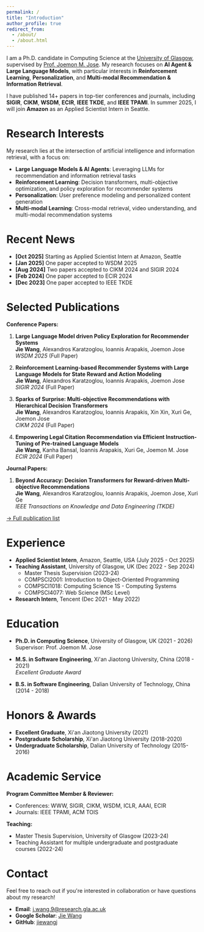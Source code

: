 ```yaml
---
permalink: /
title: "Introduction"
author_profile: true
redirect_from: 
  - /about/
  - /about.html
---
```


I am a Ph.D. candidate in Computing Science at the [University of Glasgow](https://www.gla.ac.uk/), supervised by [Prof. Joemon M. Jose](https://www.dcs.gla.ac.uk/~joemon/). My research focuses on **AI Agent & Large Language Models**, with particular interests in **Reinforcement Learning**, **Personalization**, and **Multi-modal Recommendation & Information Retrieval**.

I have published 14+ papers in top-tier conferences and journals, including **SIGIR**, **CIKM**, **WSDM**, **ECIR**, **IEEE TKDE**, and **IEEE TPAMI**. In summer 2025, I will join **Amazon** as an Applied Scientist Intern in Seattle.

Research Interests
======
My research lies at the intersection of artificial intelligence and information retrieval, with a focus on:

- **Large Language Models & AI Agents**: Leveraging LLMs for recommendation and information retrieval tasks
- **Reinforcement Learning**: Decision transformers, multi-objective optimization, and policy exploration for recommender systems
- **Personalization**: User preference modeling and personalized content generation
- **Multi-modal Learning**: Cross-modal retrieval, video understanding, and multi-modal recommendation systems

Recent News
======
- **[Oct 2025]** Starting as Applied Scientist Intern at Amazon, Seattle
- **[Jan 2025]** One paper accepted to WSDM 2025
- **[Aug 2024]** Two papers accepted to CIKM 2024 and SIGIR 2024
- **[Feb 2024]** One paper accepted to ECIR 2024
- **[Dec 2023]** One paper accepted to IEEE TKDE

Selected Publications
======
**Conference Papers:**
1. **Large Language Model driven Policy Exploration for Recommender Systems**  
   **Jie Wang**, Alexandros Karatzoglou, Ioannis Arapakis, Joemon Jose  
   *WSDM 2025* (Full Paper)

2. **Reinforcement Learning-based Recommender Systems with Large Language Models for State Reward and Action Modeling**  
   **Jie Wang**, Alexandros Karatzoglou, Ioannis Arapakis, Joemon Jose  
   *SIGIR 2024* (Full Paper)

3. **Sparks of Surprise: Multi-objective Recommendations with Hierarchical Decision Transformers**  
   **Jie Wang**, Alexandros Karatzoglou, Ioannis Arapakis, Xin Xin, Xuri Ge, Joemon Jose  
   *CIKM 2024* (Full Paper)

4. **Empowering Legal Citation Recommendation via Efficient Instruction-Tuning of Pre-trained Language Models**  
   **Jie Wang**, Kanha Bansal, Ioannis Arapakis, Xuri Ge, Joemon M. Jose  
   *ECIR 2024* (Full Paper)

**Journal Papers:**
1. **Beyond Accuracy: Decision Transformers for Reward-driven Multi-objective Recommendations**  
   **Jie Wang**, Alexandros Karatzoglou, Ioannis Arapakis, Joemon Jose, Xuri Ge  
   *IEEE Transactions on Knowledge and Data Engineering (TKDE)*

[→ Full publication list](/publications/)

Experience
======
- **Applied Scientist Intern**, Amazon, Seattle, USA (July 2025 - Oct 2025)
- **Teaching Assistant**, University of Glasgow, UK (Dec 2022 - Sep 2024)
  - Master Thesis Supervision (2023-24)
  - COMPSCI2001: Introduction to Object-Oriented Programming
  - COMPSCI1018: Computing Science 1S - Computing Systems
  - COMPSCI4077: Web Science (MSc Level)
- **Research Intern**, Tencent (Dec 2021 - May 2022)

Education
======
- **Ph.D. in Computing Science**, University of Glasgow, UK (2021 - 2026)  
  Supervisor: Prof. Joemon M. Jose
  
- **M.S. in Software Engineering**, Xi'an Jiaotong University, China (2018 - 2021)  
  *Excellent Graduate Award*
  
- **B.S. in Software Engineering**, Dalian University of Technology, China (2014 - 2018)

Honors & Awards
======
- **Excellent Graduate**, Xi'an Jiaotong University (2021)
- **Postgraduate Scholarship**, Xi'an Jiaotong University (2018-2020)
- **Undergraduate Scholarship**, Dalian University of Technology (2015-2016)

Academic Service
======
**Program Committee Member & Reviewer:**
- Conferences: WWW, SIGIR, CIKM, WSDM, ICLR, AAAI, ECIR
- Journals: IEEE TPAMI, ACM TOIS

**Teaching:**
- Master Thesis Supervision, University of Glasgow (2023-24)
- Teaching Assistant for multiple undergraduate and postgraduate courses (2022-24)

Contact
======
Feel free to reach out if you're interested in collaboration or have questions about my research!

- **Email**: j.wang.9@research.gla.ac.uk
- **Google Scholar**: [Jie Wang](https://scholar.google.com/citations?user=dK1hORsAAAAJ)
- **GitHub**: [jiewangj](https://github.com/jiewangj)
